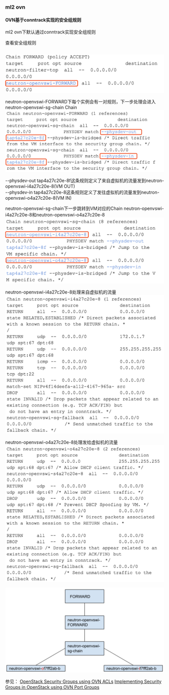 ### ml2 ovn
#### OVN基于conntrack实现的安全组规则

ml2 ovn下默认通过conntrack实现安全组规则

查看安全组规则
```

```
![](pics/ml2-ovs-instance-securitygroup-iptables-pic1.png)

neutron-openvswi-FORWARD下每个实例会有一对规则，下一步处理会进入neutron-openvswi-sg-chain Chain
![](pics/ml2-ovs-instance-securitygroup-iptables-pic2.png)

--physdev-out tap4a27c20e-8f这条规则定义了来自虚拟机的流量发到neutron-openvswi-i4a27c20e-8(VM OUT)<br>
--physdev-in tap4a27c20e-8这条规则定义了发往虚拟机的流量发到neutron-openvswi-o4a27c20e-8(VM IN)

neutron-openvswi-sg-chain下一步跳转到VM对应的Chain neutron-openvswi-i4a27c20e-8和neutron-openvswi-o4a27c20e-8
![](pics/ml2-ovs-instance-securitygroup-iptables-pic3.png)

neutron-openvswi-i4a27c20e-8处理来自虚拟机的流量
![](pics/ml2-ovs-instance-securitygroup-iptables-pic4.png)

neutron-openvswi-o4a27c20e-8处理发给虚拟机的流量
![](pics/ml2-ovs-instance-securitygroup-iptables-pic5.png)

![](pics/ml2-ovs-instance-securitygroup-iptables-pic6.png)

参见：
[OpenStack Security Groups using OVN ACLs](https://blog.russellbryant.net/2015/10/22/openstack-security-groups-using-ovn-acls/)
[Implementing Security Groups in OpenStack using OVN Port Groups](http://dani.foroselectronica.es/implementing-security-groups-in-openstack-using-ovn-port-groups-478/)